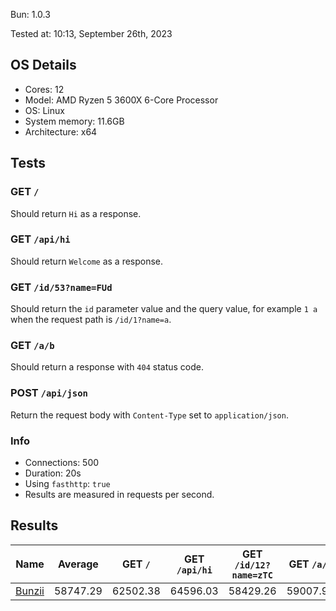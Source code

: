 Bun: 1.0.3

Tested at: 10:13, September 26th, 2023

## OS Details
- Cores: 12
- Model: AMD Ryzen 5 3600X 6-Core Processor
- OS: Linux
- System memory: 11.6GB
- Architecture: x64
## Tests
### GET `/`
Should return `Hi` as a response.
### GET `/api/hi`
Should return `Welcome` as a response.
### GET `/id/53?name=FUd`
Should return the `id` parameter value and the query value, for example `1 a` when the request path is `/id/1?name=a`.
### GET `/a/b`
Should return a response with `404` status code.
### POST `/api/json`
Return the request body with `Content-Type` set to `application/json`.
### Info
- Connections: 500
- Duration: 20s
- Using `fasthttp`: `true`
- Results are measured in requests per second.

## Results
| Name | Average | GET `/` | GET `/api/hi` | GET `/id/12?name=zTC` | GET `/a/b` | POST `/api/json` |
|  :---: | :---: | :---: | :---: | :---: | :---: | :---: |
| [Bunzii](/results/main/) | 58747.29 | 62502.38 | 64596.03 | 58429.26 | 59007.95 | 49200.84 |